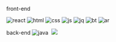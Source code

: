 

front-end

<img src="https://img.shields.io/badge/React-20232A?style=for-the-badge&logo=react&logoColor=61DAFB" alt="react">
<img src="https://img.shields.io/badge/HTML5-E34F26?style=for-the-badge&logo=html5&logoColor=white" alt="html">
<img src="https://img.shields.io/badge/CSS3-1572B6?style=for-the-badge&logo=css3&logoColor=white" alt="css">
<img src="https://img.shields.io/badge/JavaScript-F7DF1E?style=for-the-badge&logo=JavaScript&logoColor=white" alt="js">
<img src="https://img.shields.io/badge/jQuery-0769AD?style=for-the-badge&logo=jquery&logoColor=white" alt="jq">
<img src="https://img.shields.io/badge/Bootstrap-563D7C?style=for-the-badge&logo=bootstrap&logoColor=white" alt="bt">
<img src="https://img.shields.io/badge/Android-3DDC84?style=for-the-badge&logo=android&logoColor=white" alt="ar">

back-end
<img src="https://img.shields.io/badge/Java-ED8B00?style=for-the-badge&logo=openjdk&logoColor=white" alt="java">
<img src="https://img.shields.io/badge/Spring-6DB33F?style=for-the-badge&logo=spring&logoColor=white" alt="">
<img src="https://img.shields.io/badge/springboot-6DB33F?style=for-the-badge&logo=springboot&logoColor=white">

